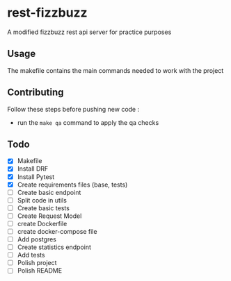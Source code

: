 # rest-fizzbuzz

A modified fizzbuzz rest api server for practice purposes

## Usage

The makefile contains the main commands needed to work with the project

## Contributing

Follow these steps before pushing new code :
- run the `make qa` command to apply the qa checks

## Todo

- [X] Makefile
- [X] Install DRF
- [X] Install Pytest
- [X] Create requirements files (base, tests)
- [ ] Create basic endpoint
- [ ] Split code in utils
- [ ] Create basic tests
- [ ] Create Request Model
- [ ] create Dockerfile
- [ ] create docker-compose file
- [ ] Add postgres
- [ ] Create statistics endpoint
- [ ] Add tests
- [ ] Polish project
- [ ] Polish README